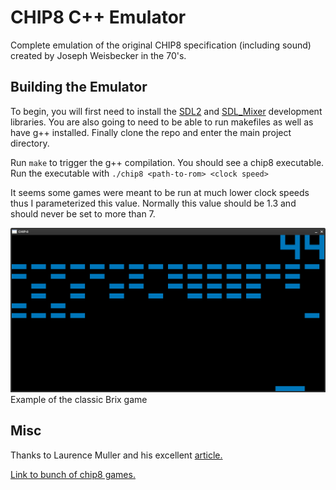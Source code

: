 # CHIP8 C++ Emulator
Complete emulation of the original CHIP8 specification (including sound) created by Joseph Weisbecker in the 70's. 

## Building the Emulator
To begin, you will first need to install the [SDL2](https://www.libsdl.org/download-2.0.php) and [SDL_Mixer](https://www.libsdl.org/projects/SDL_mixer/https://www.libsdl.org/projects/SDL_mixer/) development libraries. You are also going to need to be able to run makefiles as well as have g++ installed. Finally clone the repo and enter the main project directory.

Run `make` to trigger the g++ compilation. You should see a chip8 executable.  
Run the executable with `./chip8 <path-to-rom> <clock speed>`  

It seems some games were meant to be run at much lower clock speeds thus I parameterized this value. Normally this value should be 1.3 and should never be set to more than 7.

![](imgs/Brix.png)
Example of the classic Brix game

## Misc
Thanks to Laurence Muller and his excellent [article.](http://www.multigesture.net/articles/how-to-write-an-emulator-chip-8-interpreter/)

[Link to bunch of chip8 games.](https://www.zophar.net/pdroms/chip8/chip-8-games-pack.html)
